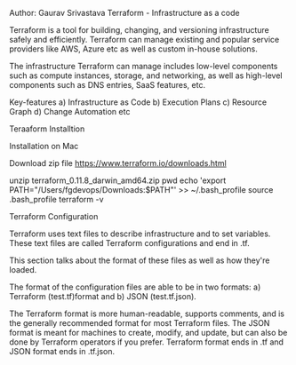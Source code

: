 Author: Gaurav Srivastava
Terraform - Infrastructure as a code

Terraform is a tool for building, changing, and versioning infrastructure safely and efficiently. Terraform can manage existing and popular service providers like AWS, Azure etc as well as custom in-house solutions.

The infrastructure Terraform can manage includes low-level components such as compute instances, storage, and networking, as well as high-level components such as DNS entries, SaaS features, etc.

Key-features
a) Infrastructure as Code
b) Execution Plans
c) Resource Graph
d) Change Automation etc


Teraaform Installtion 

Installation on Mac


Download zip file  https://www.terraform.io/downloads.html

 unzip terraform_0.11.8_darwin_amd64.zip 
 pwd
 echo 'export PATH="/Users/fgdevops/Downloads:$PATH"' >> ~/.bash_profile
 source .bash_profile 
 terraform  -v

Terraform Configuration

Terraform uses text files to describe infrastructure and to set variables. These text files are called Terraform configurations and end in .tf. 

This section talks about the format of these files as well as how they're loaded.

The format of the configuration files are able to be in two formats:
a) Terraform (test.tf)format and 
b) JSON (test.tf.json).

The Terraform format is more human-readable, supports comments, and is the generally recommended format for most Terraform files. The JSON format is meant for machines to create, modify, and update, but can also be done by Terraform operators if you prefer. Terraform format ends in .tf and JSON format ends in .tf.json.
